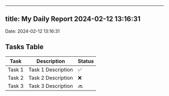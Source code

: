 
---
title: My Daily Report 2024-02-12 13:16:31
---

Date: 2024-02-12 13:16:31

## Tasks Table

| Task | Description | Status |
|------|-------------|--------|
| Task 1 | Task 1 Description | ✅ |
| Task 2 | Task 2 Description | ❌ |
| Task 3 | Task 3 Description | 🔜 |
